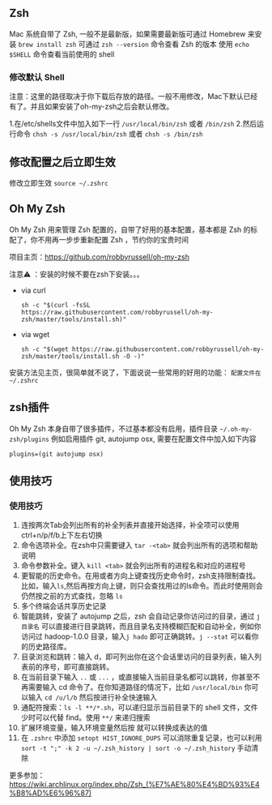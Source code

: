 ## Zsh
Mac 系统自带了 Zsh, 一般不是最新版，如果需要最新版可通过 Homebrew 来安装
`brew install zsh`
可通过 `zsh --version` 命令查看 Zsh 的版本
使用 `echo $SHELL` 命令查看当前使用的 shell
### 修改默认 Shell

注意：这里的路径取决于你下载后存放的路径。一般不用修改，Mac下默认已经有了。并且如果安装了oh-my-zsh之后会默认修改。

1.在/etc/shells文件中加入如下一行
    `/usr/local/bin/zsh`
    或者
    `/bin/zsh`
2.然后运行命令
    `chsh -s /usr/local/bin/zsh`
    或者
    `chsh -s /bin/zsh`

## 修改配置之后立即生效

修改立即生效 `source ~/.zshrc`

## Oh My Zsh

Oh My Zsh 用来管理 Zsh 配置的，自带了好用的基本配置，基本都是 Zsh 的标配了，你不用再一步步重新配置 Zsh ，节约你的宝贵时间

项目主页：https://github.com/robbyrussell/oh-my-zsh

注意⚠️ ：安装的时候不要在zsh下安装。。。

* via curl

    ```
    sh -c "$(curl -fsSL https://raw.githubusercontent.com/robbyrussell/oh-my-zsh/master/tools/install.sh)"
    ```
* via wget

    ```
    sh -c "$(wget https://raw.githubusercontent.com/robbyrussell/oh-my-zsh/master/tools/install.sh -O -)"
    ```

安装方法见主页，很简单就不说了，下面说说一些常用的好用的功能：
`配置文件在 ~/.zshrc`

## zsh插件


Oh My Zsh 本身自带了很多插件，不过基本都没有启用，插件目录 `~/.oh-my-zsh/plugins`
例如启用插件 git, autojump osx, 需要在配置文件中加入如下内容

`plugins=(git autojump osx)`

## 使用技巧

### 使用技巧

1. 连按两次Tab会列出所有的补全列表并直接开始选择，补全项可以使用 ctrl+n/p/f/b上下左右切换
2. 命令选项补全。在zsh中只需要键入 `tar -<tab>` 就会列出所有的选项和帮助说明
3. 命令参数补全。键入 `kill <tab>` 就会列出所有的进程名和对应的进程号
4. 更智能的历史命令。在用或者方向上键查找历史命令时，zsh支持限制查找。比如，输入`ls`,然后再按方向上键，则只会查找用过的ls命令。而此时使用则会仍然按之前的方式查找，忽略 `ls`
5. 多个终端会话共享历史记录
6. 智能跳转，安装了 autojump 之后，zsh 会自动记录你访问过的目录，通过 `j 目录名` 可以直接进行目录跳转，而且目录名支持模糊匹配和自动补全，例如你访问过 hadoop-1.0.0 目录，输入`j hado` 即可正确跳转。`j --stat` 可以看你的历史路径库。
7. 目录浏览和跳转：输入 d，即可列出你在这个会话里访问的目录列表，输入列表前的序号，即可直接跳转。
8. 在当前目录下输入 `..` 或 `...` ，或直接输入当前目录名都可以跳转，你甚至不再需要输入 cd 命令了。在你知道路径的情况下，比如 `/usr/local/bin` 你可以输入 `cd /u/l/b` 然后按进行补全快速输入
9. 通配符搜索：`ls -l **/*.sh`，可以递归显示当前目录下的 shell 文件，文件少时可以代替 find。使用 `**/` 来递归搜索
10. 扩展环境变量，输入环境变量然后按 就可以转换成表达的值
11. 在 `.zshrc` 中添加 `setopt HIST_IGNORE_DUPS` 可以消除重复记录，也可以利用 `sort -t ";" -k 2 -u ~/.zsh_history | sort -o ~/.zsh_history` 手动清除

更多参加：https://wiki.archlinux.org/index.php/Zsh_(%E7%AE%80%E4%BD%93%E4%B8%AD%E6%96%87)
